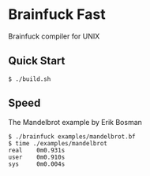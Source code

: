 # Brainfuck Fast
Brainfuck compiler for UNIX

## Quick Start
```console
$ ./build.sh
```

## Speed
The Mandelbrot example by Erik Bosman

```console
$ ./brainfuck examples/mandelbrot.bf
$ time ./examples/mandelbrot
real    0m0.931s
user    0m0.910s
sys     0m0.004s
```
